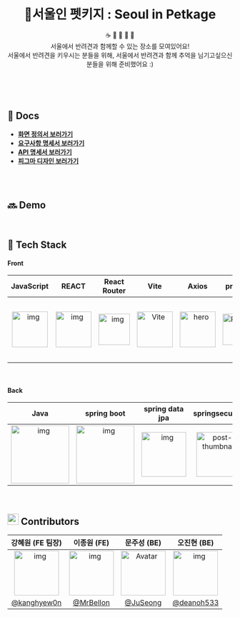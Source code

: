 <br/>

<h1 align="center">📍서울인 펫키지 : Seoul in Petkage</h1>
<p align="center">☕️ 🍳 🏥 🏡 🎸
  <br/>서울에서 반려견과 함께할 수 있는 장소를 모여있어요! <br/>
    서울에서 반려견을 키우시는 분들을 위해, 서울에서 반려견과 함께 추억을 님기고싶으신 분들을 위해 준비했어요 :)</p>
    
<br/>
<br/>


<br/>

## 📝 Docs
- **[화면 정의서 보러가기](https://www.notion.so/Main-Project-bc9c1e30eeb64355afc1e8c71ec82dbb)**
- **[요구사항 명세서 보러가기](https://www.notion.so/Main-Project-fdef6145d6414d4a9278b89b65e5214b)**
- **[API 명세서 보러가기](https://www.notion.so/Main-Project-API-7dd600edfced4bfda12f17ab503b590f)**
- **[피그마 디자인 보러가기](https://www.figma.com/file/9ELwRLq7RbeH1Zf5kdmqZ5/%EC%82%AC%ED%8C%8C%EB%A6%AC-%EB%94%94%EC%9E%90%EC%9D%B8?node-id=0%3A1)**
<br/>

<br/>

## 🔜 Demo



<br/>


## 👾 Tech Stack
#### Front


|                          JavaScript                          |                            REACT                             |                      React<br />Router                       |                             Vite                             |                            Axios                             |                           prettier                           |                    Styled<br />Component                     |                           Zustand                            |
| :----------------------------------------------------------: | :----------------------------------------------------------: | :----------------------------------------------------------: | :----------------------------------------------------------: | :----------------------------------------------------------: | :----------------------------------------------------------: | :----------------------------------------------------------: | :----------------------------------------------------------: |
| <img src="https://t1.daumcdn.net/cfile/tistory/2149683A58CA6BF313" alt="img" width="80" /> | <img src="https://cdn.discordapp.com/attachments/981829325018001499/1025803392729219143/React-icon.svg.png" alt="img" width="80" /> | <img src="https://cdn.discordapp.com/attachments/981829325018001499/1025803451655004281/6df7fbac135f3406.png" alt="img" width="70" /> | <img src="https://vitejs-kr.github.io/logo-with-shadow.png" alt="Vite" width="80" /> | <img src="https://yamoo9.github.io/axios/Ax.png" alt="hero" width="80" /> | <img src="https://prettier.io/icon.png" alt="Prettier" width="70" /> | <img src="https://i.ibb.co/ydkG6cv/img.png" alt="styled-components logo" width="70" /> | <img src="https://velog.velcdn.com/post-images/augusty/7dc27aa0-0563-11ea-8b40-6b6b6ae34645/bear.png" alt="post-thumbnail" width="140"> |

<br/>

#### Back


|                             Java                             |                          spring boot                          |                        spring data jpa                         |                        springsecurity                        |
| :----------------------------------------------------------: | :----------------------------------------------------------: | :----------------------------------------------------------: | :----------------------------------------------------------: |
| <img src="https://onsil-thegreenhouse.github.io/assets/images//programming/java/java-logo.jpg" alt="img" width="130" /> | <img src="https://velog.velcdn.com/images%2Fgalaxy%2Fpost%2Fb501f325-1810-4e26-962e-e66ca0b94ca9%2Fimage.png" alt="img" width="130" /> | <img src="https://blog.kakaocdn.net/dn/bvZSDO/btq91NL1uyg/oWv1FjqxKn2nc3kw7epnYK/img.png" alt="img" width="100" /> | <img src="https://velog.velcdn.com/images/seongwon97/post/0c166ca6-19e3-4eef-9f3a-82540cf2fea4/spring%20security.png" alt="post-thumbnail" height="100" /> |


<br/>

## <img src="https://media.giphy.com/media/hvRJCLFzcasrR4ia7z/giphy.gif" width="25px"> Contributors

|                       강혜원 (FE 팀장)                       |                         이종원 (FE)                          |                         문주성 (BE)                          |                         오진현 (BE)                          |
| :----------------------------------------------------------: | :----------------------------------------------------------: | :----------------------------------------------------------: | :----------------------------------------------------------: |
| <img src="https://avatars.githubusercontent.com/u/104333249?v=4" alt="img" width="100" /> | <img src="https://avatars.githubusercontent.com/u/104333083?v=4" alt="img" width="100" /> | <img src="https://avatars.githubusercontent.com/u/53209324?v=4" alt="Avatar" width="100" /> | <img src="https://avatars.githubusercontent.com/u/104333026?v=4 alt=" alt="img" title="img" width="100;" /> |
|         [@kanghyew0n](https://github.com/kanghyew0n)         |           [@MrBellon](https://github.com/MrBellon)           |            [@JuSeong](https://github.com/JuSeong1130)             |         [@deanoh533](https://github.com/deanoh533)         |

<br/>

<br/>
